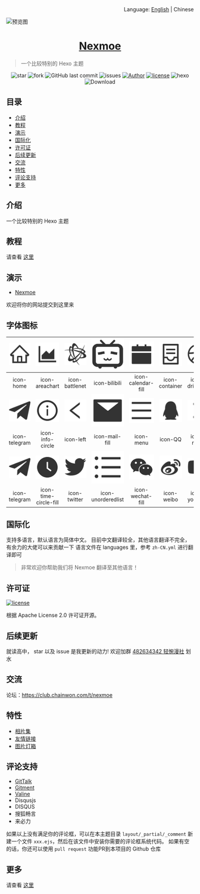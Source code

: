 <div align="right">Language: <a title="English" href="https://github.com/nexmoe/hexo-theme-nexmoe/blob/master/README/english.md">English</a> | Chinese </div>

![预览图](cover.png)

<h1 align="center"><a href="https://nexmoe.com/hexo-theme-nexmoe.html" target="_blank">Nexmoe</a></h1>

> 一个比较特别的 Hexo 主题

<p align="center">
<img alt="star" src="https://img.shields.io/github/stars/nexmoe/hexo-theme-nexmoe.svg"/>
<img alt="fork" src="https://img.shields.io/github/forks/nexmoe/hexo-theme-nexmoe.svg"/>
<img alt="GitHub last commit" src="https://img.shields.io/github/last-commit/nexmoe/hexo-theme-nexmoe.svg?label=commits">
<img alt="issues" src="https://img.shields.io/github/issues/nexmoe/hexo-theme-nexmoe.svg"/>
<a href="https://nexmoe.com"><img alt="Author" src="https://img.shields.io/badge/author-%E6%8A%98%E5%BD%B1%E8%BD%BB%E6%A2%A6-red.svg"/></a>
<a href="https://github.com/nexmoe/hexo-theme-nexmoe/blob/master/LICENSE"><img alt="license" src="https://img.shields.io/github/license/nexmoe/hexo-theme-nexmoe.svg"/></a>
<img alt="hexo" src="https://img.shields.io/badge/hexo-blue.svg"/>
<img alt="Download" src="https://img.shields.io/badge/download-29.9KB-brightgreen.svg"/>
</p>

## 目录

- [介绍](#%E4%BB%8B%E7%BB%8D)
- [教程](#%E6%95%99%E7%A8%8B)
- [演示](#%E6%BC%94%E7%A4%BA)
- [国际化](#%E5%9B%BD%E9%99%85%E5%8C%96)
- [许可证](#%E8%AE%B8%E5%8F%AF%E8%AF%81)
- [后续更新](#%E5%90%8E%E7%BB%AD%E6%9B%B4%E6%96%B0)
- [交流](#%E4%BA%A4%E6%B5%81)
- [特性](#%E7%89%B9%E6%80%A7)
- [评论支持](#%E8%AF%84%E8%AE%BA%E6%94%AF%E6%8C%81)
- [更多](#%E6%9B%B4%E5%A4%9A)

## 介绍

一个比较特别的 Hexo 主题

## 教程
请查看 [这里](https://github.com/nexmoe/hexo-theme-nexmoe/blob/master/WIKI/start.md)

## 演示

- [Nexmoe](https://nexmoe.com/)

欢迎将你的网站提交到这里来

## 字体图标

| ![icon-home](font/home.svg) | ![icon-areachart](font/areachart.svg) | ![icon-battlenet](font/battlenet.svg) | ![icon-bilibili](font/bilibili.svg) | ![icon-calendar-fill](font/calendar-fill.svg) | ![icon-container](font/container.svg) | ![icon-dribbble](font/dribbble.svg) | ![icon-ellipsis](font/ellipsis.svg) | ![icon-eye-fill](font/eye-fill.svg) | ![icon-github](font/github.svg) | 
| :------------: | :------------: | :------------: | :------------: | :------------: | :------------: | :------------: | :------------: | :------------: | :------------: |
| icon-home | icon-areachart | icon-battlenet | icon-bilibili | icon-calendar-fill | icon-container | icon-dribbble | icon-ellipsis | icon-eye-fill | icon-github | 
| ![icon-telegram](font/telegram.svg) | ![icon-info-circle](font/info-circle.svg) | ![icon-left](font/left.svg) | ![icon-mail-fill](font/mail-fill.svg) | ![icon-menu](font/menu.svg) | ![icon-QQ](font/QQ.svg) | ![icon-right](font/right.svg) | ![icon-steam](font/steam.svg) | ![icon-tag-fill](font/tag-fill.svg) | ![icon-tags-fill](font/tags-fill.svg) | 
| icon-telegram | icon-info-circle | icon-left | icon-mail-fill | icon-menu | icon-QQ | icon-right | icon-steam | icon-tag-fill | icon-tags-fill | 
| ![icon-telegram](font/telegram.svg) | ![icon-time-circle-fill](font/time-circle-fill.svg) | ![icon-twitter](font/twitter.svg) | ![icon-unorderedlist](font/unorderedlist.svg) | ![icon-wechat-fill](font/wechat-fill.svg) | ![icon-weibo](font/weibo.svg) | ![icon-youtube](font/youtube.svg) | ![icon-zhihu](font/zhihu.svg) | ![icon-tag-fill](font/tag-fill.svg) | ![icon-tags-fill](font/tags-fill.svg) | 
| icon-telegram | icon-time-circle-fill | icon-twitter | icon-unorderedlist | icon-wechat-fill | icon-weibo | icon-youtube | icon-zhihu | icon-tag-fill | icon-tags-fill | 

## 国际化

支持多语言，默认语言为简体中文。
目前中文翻译较全，其他语言翻译不完全，有余力的大佬可以来贡献一下
语言文件在 languages 里，参考 `zh-CN.yml` 进行翻译即可

> 非常欢迎你帮助我们将 Nexmoe 翻译至其他语言！

## 许可证

<a href="https://github.com/nexmoe/hexo-theme-nexmoe/blob/master/LICENSE"><img alt="license" src="https://img.shields.io/github/license/nexmoe/hexo-theme-nexmoe.svg"/></a>

根据 Apache License 2.0 许可证开源。

## 后续更新
就读高中，
star 以及 issue 是我更新的动力!
欢迎加群 [482634342 轻惋漫社](https://jq.qq.com/?_wv=1027&k=5CfKHun) 划水

## 交流
论坛：https://club.chainwon.com/t/nexmoe

## 特性
- [相片集](https://nexmoe.com/hexo-theme-nexmoe.html#相片集)
- [友情链接](https://nexmoe.com/hexo-theme-nexmoe.html#友情链接)
- [图片灯箱](https://nexmoe.com/hexo-theme-nexmoe.html#图片灯箱)

## 评论支持
- [GitTalk](https://github.com/gitalk/gitalk)
- [Gitment](https://github.com/imsun/gitment)
- [Valine](https://valine.js.org/)
- Disqusjs
- DISQUS
- 搜狐畅言 
- 来必力


如果以上没有满足你的评论框，可以在本主题目录 `layout/_partial/_comment` 新建一个文件 `xxx.ejs`，然后在该文件中安装你需要的评论框系统代码。
如果有空的话，你还可以使用 `pull request` 功能PR到本项目的 Github 仓库


## 更多
请查看 [这里](https://nexmoe.com/hexo-theme-nexmoe.html)
